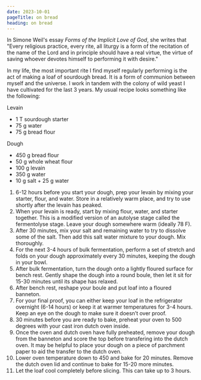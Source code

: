 ```yaml
---
date: 2023-10-01
pageTitle: on bread
heading: on bread
---
```

<p>In Simone Weil's essay <em>Forms of the Implicit Love of God</em>, she writes that "Every religious practice, every rite, all liturgy is a form of the recitation of the name of the Lord and in principle should have a real virtue, the virtue of saving whoever devotes himself to performing it with desire."</p>
  <p>In my life, the most important rite I find myself regularly performing is the act of making a loaf of sourdough bread. It is a form of communion between myself and the universe. I work in tandem with the colony of wild yeast I have cultivated for the last 3 years. My usual recipe looks something like the following:</p>
  <dev class="recipeIngredients">
    <dev class="levainIngredients">
    <p>Levain</p>
    <ul>
      <li>1 T sourdough starter</li>
      <li>75 g water</li>
      <li>75 g bread flour</li>
    </ul>
    </dev>
    <dev class="doughIngredients">
      <p>Dough</p>
      <ul>
        <li>450 g bread flour</li>
        <li>50 g whole wheat flour</li>
        <li>100 g levain</li>
        <li>350 g water</li>
        <li>10 g salt + 25 g water</li>
      </ul>
      </dev>
  </dev>
  <ol>
    <li>6-12 hours before you start your dough, prep your levain by mixing your starter, flour, and water. Store in a relatively warm place, and try to use shortly after the levain has peaked. </li>
    <li>When your levain is ready, start by mixing flour, water, and starter together. This is a modified version of an autolyse stage called the fermentolyse stage. Leave your dough somewhere warm (ideally 78 F). </li>
    <li>After 30 minutes, mix your salt and remaining water to try to dissolve some of the salt. Then add this salt water mixture to your dough. Mix thoroughly.</li>
    <li>For the next 3-4 hours of bulk fermentation, perform a set of stretch and folds on your dough approximately every 30 minutes, keeping the dough in your bowl.</li>
    <li>After bulk fermentation, turn the dough onto a lightly floured surface for bench rest. Gently shape the dough into a round boule, then let it sit for 15-30 minutes until its shape has relaxed.</li>
    <li>After bench rest, reshape your boule and put loaf into a floured banneton.</li>
    <li>For your final proof, you can either keep your loaf in the refrigerator overnight (6-14 hours) or keep it at warmer temperatures for 3-4 hours. Keep an eye on the dough to make sure it doesn’t over proof.</li>
    <li>30 minutes before you are ready to bake, preheat your oven to 500 degrees with your cast iron dutch oven inside.</li>
    <li>Once the oven and dutch oven have fully preheated, remove your dough from the banneton and score the top before transfering into the dutch oven. It may be helpful to place your dough on a piece of parchment paper to aid the transfer to the dutch oven.</li>
    <li>Lower oven temperature down to 450 and bake for 20 minutes. Remove the dutch oven lid and continue to bake for 15-20 more minutes.</li>
    <li>Let the loaf cool completely before slicing. This can take up to 3 hours.</li>
  </ol>
